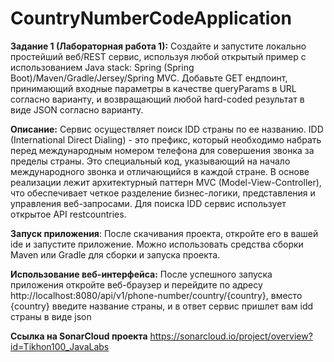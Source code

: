 <h1>CountryNumberCodeApplication</h1>

**Задание 1 (Лабораторная работа 1):**
Создайте и запустите локально простейший веб/REST сервис, используя любой открытый пример с использованием Java stack: Spring (Spring Boot)/Maven/Gradle/Jersey/Spring MVC.
Добавьте GET ендпоинт, принимающий входные параметры в качестве queryParams в URL согласно варианту, и возвращающий любой hard-coded результат в виде JSON согласно варианту.

**Описание:**
Сервис осуществляет поиск IDD страны по ее названию. IDD (International Direct Dialing) - это префикс, который необходимо набрать перед международным номером телефона для совершения звонка за пределы страны. Это специальный код, указывающий на начало международного звонка и отличающийся в каждой стране.
В основе реализации лежит архитектурный паттерн MVC (Model-View-Controller), что обеспечивает четкое разделение бизнес-логики, представления и управления веб-запросами.
Для поиска IDD сервис использует открытое API restcountries.

**Запуск приложения**: После скачивания проекта, откройте его в вашей ide и запустите приложение. Можно использовать средства сборки Maven или Gradle для сборки и запуска проекта.

**Использование веб-интерфейса:** После успешного запуска приложения откройте веб-браузер и перейдите по адресу http://localhost:8080/api/v1/phone-number/country/{country}, вместо {country} введите название страны, 
и в ответ сервис пришлет вам idd страны в виде json

**Ссылка на SonarCloud проекта**
https://sonarcloud.io/project/overview?id=Tikhon100_JavaLabs

